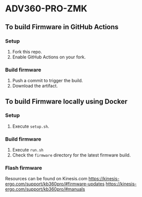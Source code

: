 # ADV360-PRO-ZMK

## To build Firmware in GitHub Actions

### Setup
1. Fork this repo.
2. Enable GitHub Actions on your fork.

### Build firmware
1. Push a commit to trigger the build.
2. Download the artifact.

## To build Firmware locally using Docker

### Setup
1. Execute `setup.sh`.

### Build firmware
1. Execute `run.sh`
2. Check the `firmware` directory for the latest firmware build.

### Flash firmware

Resources can be found on Kinesis.com
https://kinesis-ergo.com/support/kb360pro/#firmware-updates
https://kinesis-ergo.com/support/kb360pro/#manuals
